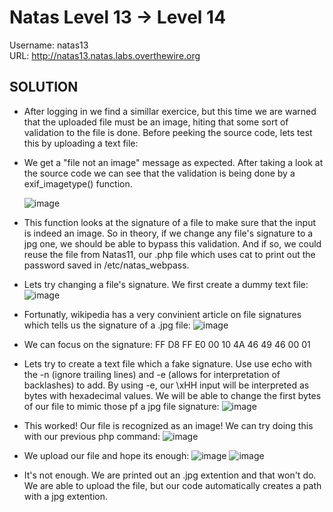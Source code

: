 # Natas Level 13 → Level 14

Username: natas13 <br>
URL:      http://natas13.natas.labs.overthewire.org

## SOLUTION

- After logging in we find a simillar exercice, but this time we are warned that the uploaded file must be an image, hiting that some sort of validation to the file is done. Before peeking the source code, lets test this by uploading a text file:


- We get a "file not an image" message as expected. After taking a look at the source code we can see that the validation is being done by a exif_imagetype() function.

  ![image](https://github.com/DjentMachine/OverTheWire-CTF/assets/44790709/06bc2b69-d59a-4c5b-a0b4-622cbb39ef2e)

- This function looks at the signature of a file to make sure that the input is indeed an image. So in theory, if we change any file's signature to a jpg one, we should be able to bypass this validation. And if so, we could reuse the file from Natas11, our .php file which uses cat to print out the password saved in /etc/natas_webpass.

- Lets try changing a file's signature. We first create a dummy text file:
 ![image](https://github.com/DjentMachine/OverTheWire-CTF/assets/44790709/2bc32551-2c0f-44f1-846b-cede053d15e8)

- Fortunatly, wikipedia has a very convinient article on file signatures which tells us the signature of a .jpg file:
  ![image](https://github.com/DjentMachine/OverTheWire-CTF/assets/44790709/76f00cdf-93d6-4e79-a56b-93f362b2ddd1)

- We can focus on the signature: FF D8 FF E0 00 10 4A 46 49 46 00 01

- Lets try to create a text file which a fake signature. Use use echo with the -n (ignore trailing lines) and -e (allows for interpretation of backlashes) to add. By using -e, our \xHH input will be interpreted as bytes with hexadecimal values. We will be able to change the first bytes of our file to mimic those pf a jpg file signature:
  ![image](https://github.com/DjentMachine/OverTheWire-CTF/assets/44790709/f7840897-a3e9-4457-a472-055946936d87)

- This worked! Our file is recognized as an image! We can try doing this with our previous php command:
  ![image](https://github.com/DjentMachine/OverTheWire-CTF/assets/44790709/2cf22063-11d1-4c0c-af5f-0531b589ec8c)

- We upload our file and hope its enough:
  ![image](https://github.com/DjentMachine/OverTheWire-CTF/assets/44790709/ddbbd1ec-6c47-4773-b4ae-b6fd2455f676)
  ![image](https://github.com/DjentMachine/OverTheWire-CTF/assets/44790709/01dca67f-3abc-4d85-8a83-b82dc16eb385)

- It's not enough. We are printed out an .jpg extention and that won't do. We are able to upload the file, but our code automatically creates a path with a jpg extention.   
